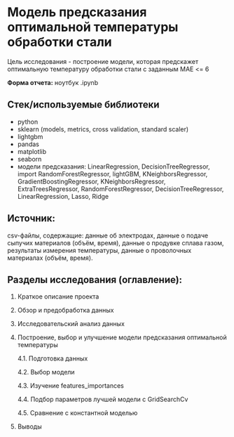 # Модель предсказания оптимальной температуры обработки стали

Цель исследования - построение модели, которая предскажет оптимальную температуру обработки стали с заданным MAE <= 6

__Форма отчета:__  ноутбук .ipynb 

## Стек/используемые библиотеки
- python
- sklearn (models, metrics, cross validation, standard scaler)
- lightgbm
- pandas
- matplotlib
- seaborn
- модели предсказания: LinearRegression, DecisionTreeRegressor, import RandomForestRegressor, lightGBM, KNeighborsRegressor,
    GradientBoostingRegressor, KNeighborsRegressor, ExtraTreesRegressor, RandomForestRegressor, DecisionTreeRegressor,
    LinearRegression, Lasso, Ridge

## Источник:
csv-файлы, содержащие: данные об электродах, данные о подаче сыпучих материалов (объём, время), данные о продувке сплава газом, результаты измерения температуры,
данные о проволочных материалах (объём, время).

## Разделы исследования (оглавление):

1. Краткое описание проекта

2. Обзор и предобработка данных

3. Исследовательский анализ данных

4. Построение, выбор и улучшение модели предсказания оптимальной температуры
    
    4.1. Подготовка данных
    
    4.2. Выбор модели
   
    4.3. Изучение features_importances
    
    4.4. Подбор параметров лучшей модели с GridSearchCv
   
    4.5. Сравнение с константной моделью

5.  Выводы 
